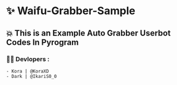 # ✨ Waifu-Grabber-Sample

## 💥 This is an Example Auto Grabber Userbot Codes In Pyrogram

### 👨‍💻 Devlopers :
    - Kora | @KoraXD
    - Dark | @IkariS0_0
